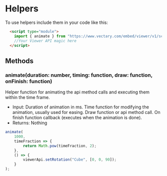 
# Helpers

To use helpers include them in your code like this:
```html
  <script type="module">
    import { animate } from "https://www.vectary.com/embed/viewer/v1/scripts/api/apiUtils.js";
    //Your Viewer API magic here
  </script>
```


## Methods

### animate(duration: number, timing: function, draw: function, onFinish: function)
Helper function for animating the api method calls and executing them within the time frame.
- Input: Duration of animation in ms. Time function for modifying the animation, usually used for easing. Draw function or api method call. On finish function callback (executes when the animation is done).
- Returns: Nothing

```javascript
animate(
    1000,
    timeFraction => { 
        return Math.pow(timeFraction, 2);
    },
    () => {
        viewerApi.setRotation("Cube", [0, 0, 90]);
    }
);
```
